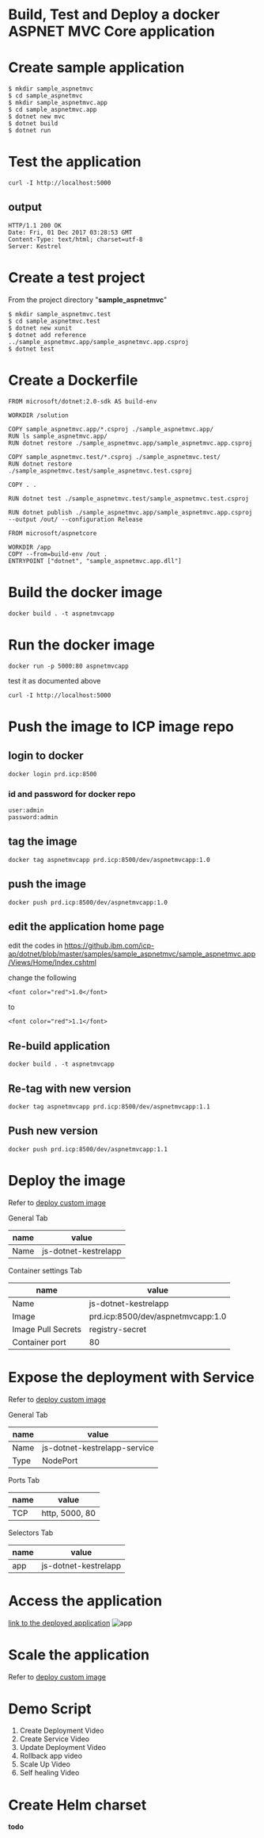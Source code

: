 # Build, Test and Deploy a docker ASPNET MVC Core application

# Create sample application

```
$ mkdir sample_aspnetmvc
$ cd sample_aspnetmvc
$ mkdir sample_aspnetmvc.app
$ cd sample_aspnetmvc.app
$ dotnet new mvc
$ dotnet build
$ dotnet run
```

# Test the application

```
curl -I http://localhost:5000
```
## output
```
HTTP/1.1 200 OK
Date: Fri, 01 Dec 2017 03:28:53 GMT
Content-Type: text/html; charset=utf-8
Server: Kestrel
```

# Create a test project
From the project directory "**sample_aspnetmvc**"

```
$ mkdir sample_aspnetmvc.test
$ cd sample_aspnetmvc.test
$ dotnet new xunit
$ dotnet add reference ../sample_aspnetmvc.app/sample_aspnetmvc.app.csproj
$ dotnet test
```

# Create a Dockerfile

```
FROM microsoft/dotnet:2.0-sdk AS build-env

WORKDIR /solution

COPY sample_aspnetmvc.app/*.csproj ./sample_aspnetmvc.app/
RUN ls sample_aspnetmvc.app/
RUN dotnet restore ./sample_aspnetmvc.app/sample_aspnetmvc.app.csproj

COPY sample_aspnetmvc.test/*.csproj ./sample_aspnetmvc.test/
RUN dotnet restore ./sample_aspnetmvc.test/sample_aspnetmvc.test.csproj

COPY . .

RUN dotnet test ./sample_aspnetmvc.test/sample_aspnetmvc.test.csproj

RUN dotnet publish ./sample_aspnetmvc.app/sample_aspnetmvc.app.csproj --output /out/ --configuration Release

FROM microsoft/aspnetcore

WORKDIR /app
COPY --from=build-env /out .
ENTRYPOINT ["dotnet", "sample_aspnetmvc.app.dll"]
```

# Build the docker image

```
docker build . -t aspnetmvcapp
```

# Run the docker image
```
docker run -p 5000:80 aspnetmvcapp
```

test it as documented above
```
curl -I http://localhost:5000
```

# Push the image to ICP image repo

## login to docker
```
docker login prd.icp:8500
```
### id and password for docker repo
```
user:admin
password:admin
```

## tag the image
```
docker tag aspnetmvcapp prd.icp:8500/dev/aspnetmvcapp:1.0
```

## push the image
```
docker push prd.icp:8500/dev/aspnetmvcapp:1.0
```

## edit the application home page
edit the codes in https://github.ibm.com/icp-ap/dotnet/blob/master/samples/sample_aspnetmvc/sample_aspnetmvc.app/Views/Home/Index.cshtml

change the following
```
<font color="red">1.0</font>
```
to
```
<font color="red">1.1</font>
```

## Re-build application
```
docker build . -t aspnetmvcapp
```

## Re-tag with new version
```
docker tag aspnetmvcapp prd.icp:8500/dev/aspnetmvcapp:1.1
```

## Push new version
```
docker push prd.icp:8500/dev/aspnetmvcapp:1.1
```

# Deploy the image
Refer to [deploy custom image](https://github.ibm.com/icp-ap/Learning/blob/master/demo-with-ipad.md#demo-2-custom-docker-image)

General Tab

name | value
-----| -----
Name | js-dotnet-kestrelapp

Container settings Tab

name | value
-----| -----
Name | js-dotnet-kestrelapp
Image | prd.icp:8500/dev/aspnetmvcapp:1.0
Image Pull Secrets | registry-secret
Container port | 80

# Expose the deployment with Service
Refer to [deploy custom image](https://github.ibm.com/icp-ap/Learning/blob/master/demo-with-ipad.md#demo-2-custom-docker-image)

General Tab

name | value
-----| -----
Name | js-dotnet-kestrelapp-service
Type | NodePort

Ports Tab

name | value
-----| -----
TCP | http, 5000, 80

Selectors Tab

name | value
-----| -----
app | js-dotnet-kestrelapp

# Access the application
[link to the deployed application](http://192.168.64.221:31798/)
![app](https://github.ibm.com/icp-ap/dotnet/blob/master/images/app.png)

# Scale the application
Refer to [deploy custom image](https://github.ibm.com/icp-ap/Learning/blob/master/demo-with-ipad.md#demo-2-custom-docker-image)

# Demo Script
1. Create Deployment Video
2. Create Service Video
3. Update Deployment Video
4. Rollback app video
4. Scale Up Video
5. Self healing Video

# Create Helm charset
**todo**
